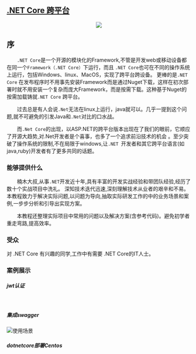## [.NET Core 跨平台](http://www.52interview.com/)



<p align="center">
  <a href="http://www.52interview.com/">
      <img src="http://pepper.img.zhikestreet.com/202006090723.png">
  </a>
</p>

## 序

&emsp;&emsp;`.NET Core`是一个开源的模块化的Framework,不管是开发web或移动设备都在同一个`Framework（.NET Core）`下运行，而且 `.NET Core`也可在不同的操作系统上运行，包括Windows、linux、MacOS，实现了跨平台跨设备。
更棒的是`.NET Core` 在发布程序时不用事先安装Framework而是通过Nuget下载，这样在初次部署时就不用安装一个复杂而庞大Framework，而是按需下载。这种基于Nuget的按需加载铸就`.NET Core` 跨平台。

 &emsp;&emsp;过去总是有人会说`.Net`无法在linux上运行，java就可以。几乎一提到这个问题,就不可避免的引发Java和`.Net`对比的口水战。

&emsp;&emsp;而`.Net Core`的出现，以ASP.NET的跨平台版本出现在了我们的眼前，它顺应了开源大趋势,对.Net开发者是个喜事，也多了一个追求前沿技术的机会 。至少突破了操作系统的限制,不在局限于windows,让`.NET `开发者和其它跨平台语言(如java,ruby)开发者有了更多共同的话题。


### 能够提供什么

&emsp;&emsp;楠木大叔,从事`.NET`开发近十年,具有丰富的开发实战经验和带团队经验,经历了数十个实战项目中洗礼。 深知技术迭代迅速,深刻理解技术从业者的艰辛和不易。本教程致力于解决实际问题,以问题为导向,抽取实际研发工作的中的业务场景和案例,一步步分析和引导出实现方案。

&emsp;&emsp;本教程还整理实际项目中常用的问题以及解决方案(含参考代码)。避免初学者重走弯路,提高效率。

### 受众

对 .NET Core 有兴趣的同学,工作中有需要 .NET Core的IT人士。

### 案例展示

##### jwt认证

<section>
    <a href="http://pepper.img.zhikestreet.com/20200607213401.png" data-lightbox="example-set"><img style="display: block; margin-left: auto; margin-right: auto;" src="http://pepper.img.zhikestreet.com/20200607213401.png" alt=""></a>
</section>
<br>

##### 集成swagger
![使用场景](http://pepper.img.zhikestreet.com/GIF.gif)


##### dotnetcore部署Centos

<section>
    <a href="http://pepper.img.zhikestreet.com/15916560228073.png" data-lightbox="example-set"><img style="display: block; margin-left: auto; margin-right: auto;" src="http://pepper.img.zhikestreet.com/15916560228073.png" alt=""></a>
</section>
<br>